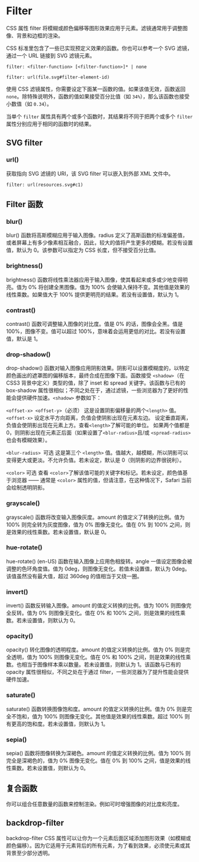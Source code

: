 # Filter

CSS 属性 filter 将模糊或颜色偏移等图形效果应用于元素。滤镜通常用于调整图像、背景和边框的渲染。

CSS 标准里包含了一些已实现预定义效果的函数。你也可以参考一个 SVG 滤镜，通过一个 URL 链接到 SVG 滤镜元素。

```
filter: <filter-function> [<filter-function>]* | none

filter: url(file.svg#filter-element-id)
```

使用 CSS 滤镜属性，你需要设定下面某一函数的值。如果该值无效，函数返回 `none`。除特殊说明外，函数的值如果接受百分比值（如 `34%`），那么该函数也接受小数值（如 `0.34`）。

当单个 `filter` 属性具有两个或多个函数时，其结果将不同于把两个或多个 `filter` 属性分别应用于相同的函数时的结果。

## SVG filter

### url()

获取指向 SVG 滤镜的 URI，该 SVG filter 可以嵌入到外部 XML 文件中。

```
filter: url(resources.svg#c1)
```

## Filter 函数

### blur()

blur() 函数将高斯模糊应用于输入图像。radius 定义了高斯函数的标准偏差值，或者屏幕上有多少像素相互融合，因此，较大的值将产生更多的模糊。若没有设置值，默认为 0。该参数可以指定为 CSS 长度，但不接受百分比值。

### brightness()

brightness() 函数将线性乘法器应用于输入图像，使其看起来或多或少地变得明亮。值为 0% 将创建全黑图像。值为 100% 会使输入保持不变。其他值是效果的线性乘数。如果值大于 100% 提供更明亮的结果。若没有设置值，默认为 1。

### contrast()

contrast() 函数可调整输入图像的对比度。值是 0% 的话，图像会全黑。值是 100%，图像不变。值可以超过 100%，意味着会运用更低的对比。若没有设置值，默认是 1。

### drop-shadow()

drop-shadow() 函数对输入图像应用阴影效果。阴影可以设置模糊度的，以特定颜色画出的遮罩图的偏移版本，最终合成在图像下面。函数接受 `<shadow>`（在 CSS3 背景中定义）类型的值，除了 inset 和 spread 关键字。该函数与已有的 box-shadow 属性很相似；不同之处在于，通过滤镜，一些浏览器为了更好的性能会提供硬件加速。`<shadow>` 参数如下：

`<offset-x> <offset-y>`（必须）
这是设置阴影偏移量的两个`<length>` 值。 `<offset-x>` 设定水平方向距离，负值会使阴影出现在元素左边。 <offset-y> 设定垂直距离，负值会使阴影出现在元素上方。查看`<length>`了解可能的单位。 如果两个值都是 0，则阴影出现在元素正后面（如果设置了`<blur-radius>`且/或 `<spread-radius>` 也会有模糊效果）。

`<blur-radius> `可选
这是第三个 `<length>` 值。值越大，越模糊，所以阴影可以变得更大或更淡。不允许负值。若未设定，默认是 0（则阴影的边界很锐利）。

`<color>` 可选
查看 `<color>`了解该值可能的关键字和标记。若未设定，颜色值基于浏览器 —— 通常是 `<color>` 属性的值，但请注意，在这种情况下，Safari 当前会绘制透明阴影。

### grayscale()

grayscale() 函数将改变输入图像灰度。amount 的值定义了转换的比例。值为 100% 则完全转为灰度图像，值为 0% 图像无变化。值在 0% 到 100% 之间，则是效果的线性乘数。若未设置值，默认是 0。

### hue-rotate()

hue-rotate() (en-US) 函数在输入图像上应用色相旋转。angle 一值设定图像会被调整的色环角度值。值为 0deg，则图像无变化。若值未设置值，默认为 0deg。该值虽然没有最大值，超过 360deg 的值相当于又绕一圈。

### invert()

invert() 函数反转输入图像。amount 的值定义转换的比例。值为 100% 则图像完全反转。值为 0% 则图像无变化。值在 0% 和 100% 之间，则是效果的线性乘数。若未设置值，则默认为 0。

### opacity()

opacity() 转化图像的透明程度。amount 的值定义转换的比例。值为 0% 则是完全透明，值为 100% 则图像无变化。值在 0% 和 100% 之间，则是效果的线性乘数。也相当于图像样本乘以数量。若未设置值，则默认为 1。该函数与已有的 opacity 属性很相似，不同之处在于通过 filter，一些浏览器为了提升性能会提供硬件加速。

### saturate()

saturate() 函数转换图像饱和度。amount 的值定义转换的比例。值为 0% 则是完全不饱和，值为 100% 则图像无变化。其他值是效果的线性乘数。超过 100% 则有更高的饱和度。若未设置值，则默认为 1。

### sepia()

sepia() 函数将图像转换为深褐色。amount 的值定义转换的比例。值为 100% 则完全是深褐色的，值为 0% 图像无变化。值在 0% 到 100% 之间，值是效果的线性乘数。若未设置值，则默认为 0。

## 复合函数

你可以组合任意数量的函数来控制渲染。例如可时增强图像的对比度和亮度。

## backdrop-filter

backdrop-filter CSS 属性可以让你为一个元素后面区域添加图形效果（如模糊或颜色偏移）。因为它适用于元素背后的所有元素，为了看到效果，必须使元素或其背景至少部分透明。

